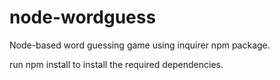 # node-wordguess
Node-based word guessing game using inquirer npm package.

run npm install to install the required dependencies.
